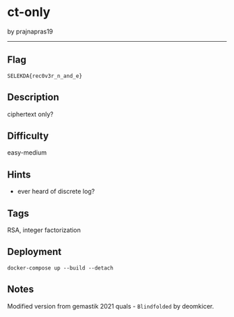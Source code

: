 # ct-only

by prajnapras19

---

## Flag

```
SELEKDA{rec0v3r_n_and_e}
```

## Description
ciphertext only?

## Difficulty
easy-medium

## Hints
- ever heard of discrete log?

## Tags
RSA, integer factorization

## Deployment
```
docker-compose up --build --detach
```
## Notes
Modified version from gemastik 2021 quals - `Blindfolded` by deomkicer.
